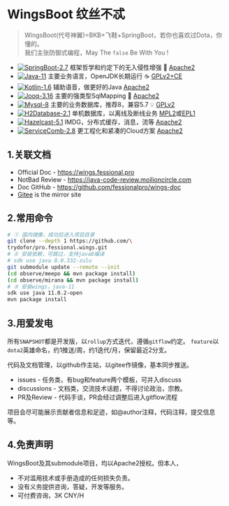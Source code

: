 # WingsBoot 纹丝不忒

> WingsBoot(代号神翼)=BKB+飞鞋+SpringBoot，若你也喜欢过Dota，你懂的。  
> 我们主张防御式编程，May The `false` Be With You !

* [![SpringBoot-2.7](https://img.shields.io/badge/springboot-2.7-green?logo=springboot)](https://spring.io/projects/spring-boot) 框架哲学和约定下的无入侵性增强 🌱 [Apache2]
* [![Java-11](https://img.shields.io/badge/java-11-gold)](https://adoptium.net/temurin/releases/?version=11) 主要业务语言，OpenJDK长期运行 ☕️ [GPLv2+CE]
* [![Kotlin-1.6](https://img.shields.io/badge/kotlin-1.6-gold)](https://kotlinlang.org/docs/reference/) 辅助语音，做更好的Java [Apache2]
* [![Jooq-3.16](https://img.shields.io/badge/jooq-3.16-cyan)](https://www.jooq.org/download/)  主要的强类型SqlMapping 🏅 [Apache2]
* [![Mysql-8](https://img.shields.io/badge/mysql-8.0-blue)](https://dev.mysql.com/downloads/mysql/) 主要的业务数据库，推荐8，兼容5.7 💡 [GPLv2]
* [![H2Database-2.1](https://img.shields.io/badge/h2db-2.1-blue)](https://h2database.com/html/main.html) 单机数据库，以离线及断线业务 [MPL2]或[EPL1]
* [![Hazelcast-5.1](https://img.shields.io/badge/hazelcast-5.1-violet)](https://hazelcast.org/imdg/) IMDG，分布式缓存，消息，流等 [Apache2]
* [![ServiceComb-2.8](https://img.shields.io/badge/servicecomb-2.8-violet)](https://servicecomb.apache.org) 更工程化和紧凑的Cloud方案 [Apache2]

[Apache2]: https://www.apache.org/licenses/LICENSE-2.0
[GPLv2+CE]: https://openjdk.org/legal/gplv2+ce.html
[GPLv2]: http://www.gnu.org/licenses/old-licenses/gpl-2.0.html
[MPL2]: https://www.mozilla.org/MPL/2.0
[EPL1]: https://opensource.org/licenses/eclipse-1.0.php

## 1.关联文档

* Official Doc - <https://wings.fessional.pro>
* NotBad Review - <https://java-code-review.moilioncircle.com>
* Doc GitHub - <https://github.com/fessionalpro/wings-doc>
* [Gitee](https://gitee.com/trydofor) is the mirror site 

## 2.常用命令

```bash
# ① 国内镜像，成功后进入项目目录
git clone --depth 1 https://github.com/\
trydofor/pro.fessional.wings.git
# ② 安装依赖，可跳过，支持java8编译
# sdk use java 8.0.332-zulu
git submodule update --remote --init
(cd observe/meepo && mvn package install)
(cd observe/mirana && mvn package install)
# ③ 安装wings，java-11
sdk use java 11.0.2-open
mvn package install
```

## 3.用爱发电

所有`SNAPSHOT`都是开发版，以`rollup`方式迭代，遵循`gitflow`约定。
`feature`以`dota2`英雄命名，约1推送/周，约1迭代/月，保留最近2分支。

代码及文档管理，以github作主站，以gitee作镜像，基本同步推送。

* issues - 任务类，有bug和feature两个模板，可并入discuss
* discussions - 文档类，交流技术话题，不得讨论政治，宗教。
* PR及Review - 代码手谈，PR会经过调整后进入gitflow流程

项目会尽可能展示贡献者信息和足迹，如@author注释，代码注释，提交信息等。

## 4.免责声明

WingsBoot及其submodule项目，均以Apache2授权。但本人，

* 不对滥用技术或手册造成的任何损失负责。
* 没有义务提供咨询，答疑，开发等服务。
* 可付费咨询，3K CNY/H
